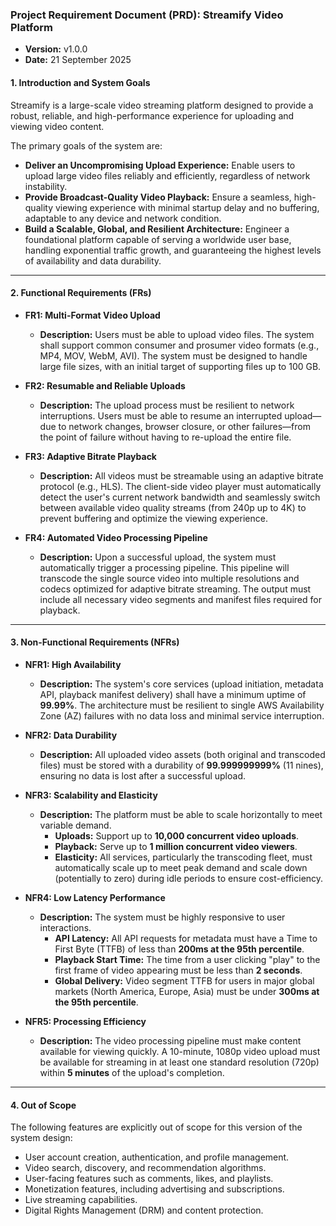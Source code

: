 ### **Project Requirement Document (PRD): Streamify Video Platform**

*   **Version:** v1.0.0
*   **Date:** 21 September 2025  

#### **1. Introduction and System Goals**

Streamify is a large-scale video streaming platform designed to provide a robust, reliable, and high-performance experience for uploading and viewing video content.

The primary goals of the system are:

*   **Deliver an Uncompromising Upload Experience:** Enable users to upload large video files reliably and efficiently, regardless of network instability.
*   **Provide Broadcast-Quality Video Playback:** Ensure a seamless, high-quality viewing experience with minimal startup delay and no buffering, adaptable to any device and network condition.
*   **Build a Scalable, Global, and Resilient Architecture:** Engineer a foundational platform capable of serving a worldwide user base, handling exponential traffic growth, and guaranteeing the highest levels of availability and data durability.

---

#### **2. Functional Requirements (FRs)**

*   **FR1: Multi-Format Video Upload**
    *   **Description:** Users must be able to upload video files. The system shall support common consumer and prosumer video formats (e.g., MP4, MOV, WebM, AVI). The system must be designed to handle large file sizes, with an initial target of supporting files up to 100 GB.

*   **FR2: Resumable and Reliable Uploads**
    *   **Description:** The upload process must be resilient to network interruptions. Users must be able to resume an interrupted upload—due to network changes, browser closure, or other failures—from the point of failure without having to re-upload the entire file.

*   **FR3: Adaptive Bitrate Playback**
    *   **Description:** All videos must be streamable using an adaptive bitrate protocol (e.g., HLS). The client-side video player must automatically detect the user's current network bandwidth and seamlessly switch between available video quality streams (from 240p up to 4K) to prevent buffering and optimize the viewing experience.

*   **FR4: Automated Video Processing Pipeline**
    *   **Description:** Upon a successful upload, the system must automatically trigger a processing pipeline. This pipeline will transcode the single source video into multiple resolutions and codecs optimized for adaptive bitrate streaming. The output must include all necessary video segments and manifest files required for playback.

---

#### **3. Non-Functional Requirements (NFRs)**

*   **NFR1: High Availability**
    *   **Description:** The system's core services (upload initiation, metadata API, playback manifest delivery) shall have a minimum uptime of **99.99%**. The architecture must be resilient to single AWS Availability Zone (AZ) failures with no data loss and minimal service interruption.

*   **NFR2: Data Durability**
    *   **Description:** All uploaded video assets (both original and transcoded files) must be stored with a durability of **99.999999999%** (11 nines), ensuring no data is lost after a successful upload.

*   **NFR3: Scalability and Elasticity**
    *   **Description:** The platform must be able to scale horizontally to meet variable demand.
        *   **Uploads:** Support up to **10,000 concurrent video uploads**.
        *   **Playback:** Serve up to **1 million concurrent video viewers**.
        *   **Elasticity:** All services, particularly the transcoding fleet, must automatically scale up to meet peak demand and scale down (potentially to zero) during idle periods to ensure cost-efficiency.

*   **NFR4: Low Latency Performance**
    *   **Description:** The system must be highly responsive to user interactions.
        *   **API Latency:** All API requests for metadata must have a Time to First Byte (TTFB) of less than **200ms at the 95th percentile**.
        *   **Playback Start Time:** The time from a user clicking "play" to the first frame of video appearing must be less than **2 seconds**.
        *   **Global Delivery:** Video segment TTFB for users in major global markets (North America, Europe, Asia) must be under **300ms at the 95th percentile**.

*   **NFR5: Processing Efficiency**
    *   **Description:** The video processing pipeline must make content available for viewing quickly. A 10-minute, 1080p video upload must be available for streaming in at least one standard resolution (720p) within **5 minutes** of the upload's completion.

---

#### **4. Out of Scope**

The following features are explicitly out of scope for this version of the system design:
*   User account creation, authentication, and profile management.
*   Video search, discovery, and recommendation algorithms.
*   User-facing features such as comments, likes, and playlists.
*   Monetization features, including advertising and subscriptions.
*   Live streaming capabilities.
*   Digital Rights Management (DRM) and content protection.
